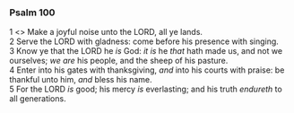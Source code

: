 ### Psalm 100

1 <<A Psalm of praise.>> Make a joyful noise unto the LORD, all ye lands.  
2 Serve the LORD with gladness: come before his presence with singing.  
3 Know ye that the LORD he *is* God: *it is* he *that* hath made us, and not we ourselves; *we are* his people, and the sheep of his pasture.  
4 Enter into his gates with thanksgiving, *and* into his courts with praise: be thankful unto him, *and* bless his name.  
5 For the LORD *is* good; his mercy *is* everlasting; and his truth *endureth* to all generations.  
